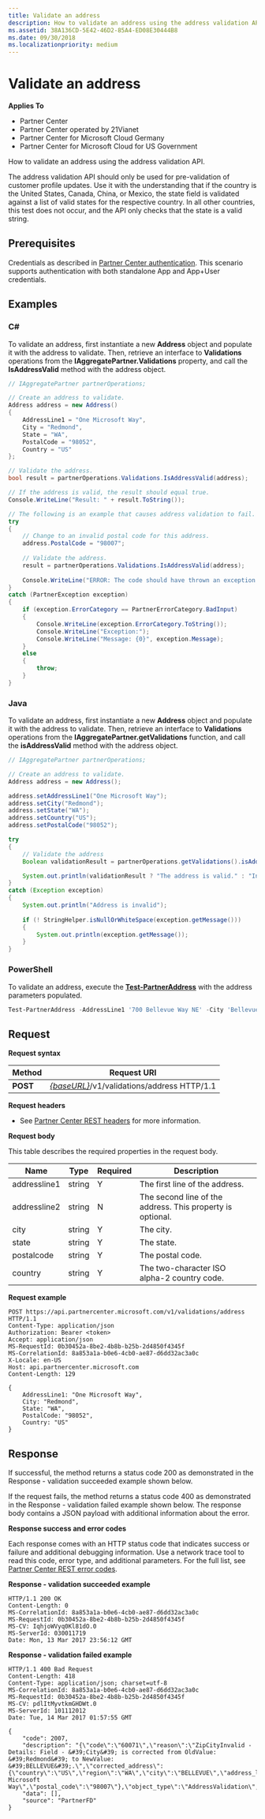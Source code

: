 ```yaml
---
title: Validate an address
description: How to validate an address using the address validation API.
ms.assetid: 38A136CD-5E42-46D2-85A4-ED08E30444B8
ms.date: 09/30/2018
ms.localizationpriority: medium
---
```


# Validate an address

**Applies To**

-   Partner Center
-   Partner Center operated by 21Vianet
-   Partner Center for Microsoft Cloud Germany
-   Partner Center for Microsoft Cloud for US Government

How to validate an address using the address validation API.

The address validation API should only be used for pre-validation of customer profile updates. Use it with the understanding that if the country is the United States, Canada, China, or Mexico, the state field is validated against a list of valid states for the respective country. In all other countries, this test does not occur, and the API only checks that the state is a valid string.

## <span id="Prerequisites"></span><span id="prerequisites"></span><span id="PREREQUISITES"></span>Prerequisites

Credentials as described in [Partner Center authentication](partner-center-authentication.md). This scenario supports authentication with both standalone App and App+User credentials.

## <span id="Examples"></span><span id="examples"><span id="EXAMPLES"></span>Examples

### C#

To validate an address, first instantiate a new **Address** object and populate it with the address to validate. Then, retrieve an interface to **Validations** operations from the **IAggregatePartner.Validations** property, and call the **IsAddressValid** method with the address object.

```csharp
// IAggregatePartner partnerOperations;

// Create an address to validate.
Address address = new Address()
{
    AddressLine1 = "One Microsoft Way",
    City = "Redmond",
    State = "WA",
    PostalCode = "98052",    
    Country = "US"
};

// Validate the address.
bool result = partnerOperations.Validations.IsAddressValid(address);

// If the address is valid, the result should equal true.
Console.WriteLine("Result: " + result.ToString());

// The following is an example that causes address validation to fail.
try
{
    // Change to an invalid postal code for this address.
    address.PostalCode = "98007";
             
    // Validate the address.
    result = partnerOperations.Validations.IsAddressValid(address);
    
    Console.WriteLine("ERROR: The code should have thrown an exception - BadRequest(400).");
}
catch (PartnerException exception)
{
    if (exception.ErrorCategory == PartnerErrorCategory.BadInput)
    {
        Console.WriteLine(exception.ErrorCategory.ToString());
        Console.WriteLine("Exception:");
        Console.WriteLine("Message: {0}", exception.Message);
    }
    else
    {
        throw;
    }
}
```

### Java

To validate an address, first instantiate a new **Address** object and populate it with the address to validate. Then, retrieve an interface to **Validations** operations from the **IAggregatePartner.getValidations** function, and call the **isAddressValid** method with the address object.

```java
// IAggregatePartner partnerOperations;

// Create an address to validate.
Address address = new Address();

address.setAddressLine1("One Microsoft Way");
address.setCity("Redmond");
address.setState("WA");
address.setCountry("US");
address.setPostalCode("98052");

try
{
    // Validate the address
    Boolean validationResult = partnerOperations.getValidations().isAddressValid(address);

    System.out.println(validationResult ? "The address is valid." : "Invalid address");
}
catch (Exception exception)
{
    System.out.println("Address is invalid");
    
    if (! StringHelper.isNullOrWhiteSpace(exception.getMessage()))
    {
        System.out.println(exception.getMessage());
    }
}
```

### PowerShell 

To validate an address, execute the [**Test-PartnerAddress**](https://github.com/Microsoft/Partner-Center-PowerShell/blob/master/docs/help/Test-PartnerAddress.md) with the address parameters populated.

```powershell
Test-PartnerAddress -AddressLine1 '700 Bellevue Way NE' -City 'Bellevue' -Country 'US' -PostalCode '98004' -State 'WA'
```

## <span id="_Request"></span><span id="_request"></span><span id="_REQUEST"></span> Request

**Request syntax**

| Method   | Request URI                                                                 |
|----------|-----------------------------------------------------------------------------|
| **POST** | [*{baseURL}*](partner-center-rest-urls.md)/v1/validations/address HTTP/1.1 |

**Request headers**

-   See [Partner Center REST headers](headers.md) for more information.

**Request body**

This table describes the required properties in the request body.

| Name         | Type   | Required | Description                                                |
|--------------|--------|----------|------------------------------------------------------------|
| addressline1 | string | Y        | The first line of the address.                             |
| addressline2 | string | N        | The second line of the address. This property is optional. |
| city         | string | Y        | The city.                                                  |
| state        | string | Y        | The state.                                                 |
| postalcode   | string | Y        | The postal code.                                           |
| country      | string | Y        | The two-character ISO alpha-2 country code.                |

**Request example**

```http
POST https://api.partnercenter.microsoft.com/v1/validations/address HTTP/1.1
Content-Type: application/json
Authorization: Bearer <token> 
Accept: application/json
MS-RequestId: 0b30452a-8be2-4b8b-b25b-2d4850f4345f
MS-CorrelationId: 8a853a1a-b0e6-4cb0-ae87-d6dd32ac3a0c
X-Locale: en-US
Host: api.partnercenter.microsoft.com
Content-Length: 129

{
    AddressLine1: "One Microsoft Way",
    City: "Redmond",
    State: "WA",
    PostalCode: "98052",
    Country: "US"
}
```

## <span id="Response"></span><span id="response"></span><span id="RESPONSE"></span>Response

If successful, the method returns a status code 200 as demonstrated in the Response - validation succeeded example shown below.

If the request fails, the method returns a status code 400 as demonstrated in the Response - validation failed example shown below. The response body contains a JSON payload with additional information about the error.

**Response success and error codes**

Each response comes with an HTTP status code that indicates success or failure and additional debugging information. Use a network trace tool to read this code, error type, and additional parameters. For the full list, see [Partner Center REST error codes](error-codes.md).

**Response - validation succeeded example**

```http
HTTP/1.1 200 OK
Content-Length: 0
MS-CorrelationId: 8a853a1a-b0e6-4cb0-ae87-d6dd32ac3a0c
MS-RequestId: 0b30452a-8be2-4b8b-b25b-2d4850f4345f
MS-CV: IqhjoWVyq0Kl81dO.0
MS-ServerId: 030011719
Date: Mon, 13 Mar 2017 23:56:12 GMT
```

**Response - validation failed example**

```http
HTTP/1.1 400 Bad Request
Content-Length: 418
Content-Type: application/json; charset=utf-8
MS-CorrelationId: 8a853a1a-b0e6-4cb0-ae87-d6dd32ac3a0c
MS-RequestId: 0b30452a-8be2-4b8b-b25b-2d4850f4345f
MS-CV: pdlItMyvtkmGHDWt.0
MS-ServerId: 101112012
Date: Tue, 14 Mar 2017 01:57:55 GMT

{
    "code": 2007,
    "description": "{\"code\":\"60071\",\"reason\":\"ZipCityInvalid - Details: Field - &#39;City&#39; is corrected from OldValue: &#39;Redmond&#39; to NewValue: &#39;BELLEVUE&#39;.\",\"corrected_address\":{\"country\":\"US\",\"region\":\"WA\",\"city\":\"BELLEVUE\",\"address_line1\":\"One Microsoft Way\",\"postal_code\":\"98007\"},\"object_type\":\"AddressValidation\",\"resource_status\":\"Active\"}",
    "data": [],
    "source": "PartnerFD"
}
```